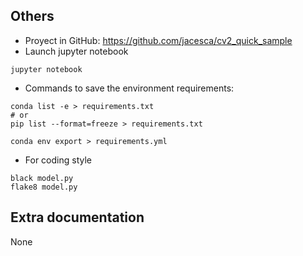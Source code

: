 ## Others
- Proyect in GitHub: https://github.com/jacesca/cv2_quick_sample
- Launch jupyter notebook
```
jupyter notebook
```
- Commands to save the environment requirements:
```
conda list -e > requirements.txt
# or
pip list --format=freeze > requirements.txt

conda env export > requirements.yml
```
- For coding style
```
black model.py
flake8 model.py
```

## Extra documentation
None
